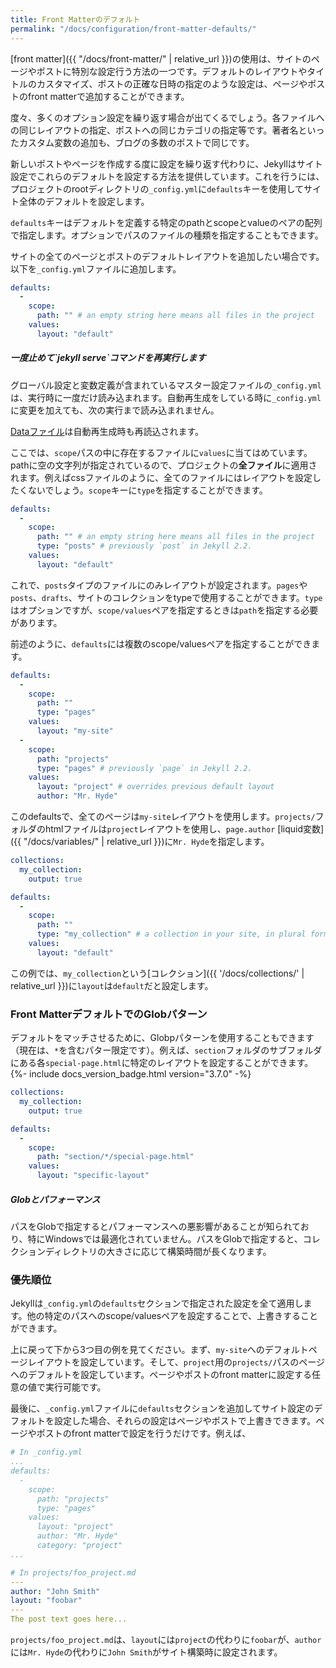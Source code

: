 ```yaml
---
title: Front Matterのデフォルト
permalink: "/docs/configuration/front-matter-defaults/"
---
```

<!-- ---
title: Front Matter Defaults
permalink: "/docs/configuration/front-matter-defaults/"
--- -->

[front matter]({{ "/docs/front-matter/" | relative_url }})の使用は、サイトのページやポストに特別な設定行う方法の一つです。デフォルトのレイアウトやタイトルのカスタマイズ、ポストの正確な日時の指定のような設定は、ページやポストのfront matterで追加することができます。

<!-- Using [front matter](/docs/front-matter/) is one way that you can specify configuration in the pages and posts for your site. Setting things like a default layout, or customizing the title, or specifying a more precise date/time for the post can all be added to your page or post front matter. -->

度々、多くのオプション設定を繰り返す場合が出てくるでしょう。各ファイルへの同じレイアウトの指定、ポストへの同じカテゴリの指定等です。著者名といったカスタム変数の追加も、ブログの多数のポストで同じです。

<!-- Often times, you will find that you are repeating a lot of configuration options. Setting the same layout in each file, adding the same category - or categories - to a post, etc. You can even add custom variables like author names, which might be the same for the majority of posts on your blog. -->

新しいポストやページを作成する度に設定を繰り返す代わりに、Jekyllはサイト設定でこれらのデフォルトを設定する方法を提供しています。これを行うには、プロジェクトのrootディレクトリの`_config.yml`に`defaults`キーを使用してサイト全体のデフォルトを設定します。

<!-- Instead of repeating this configuration each time you create a new post or page, Jekyll provides a way to set these defaults in the site configuration. To do this, you can specify site-wide defaults using the `defaults` key in the `_config.yml` file in your project's root directory. -->

`defaults`キーはデフォルトを定義する特定のpathとscopeとvalueのペアの配列で指定します。オプションでパスのファイルの種類を指定することもできます。

<!-- The `defaults` key holds an array of scope/values pairs that define what defaults should be set for a particular file path, and optionally, a file type in that path. -->

サイトの全てのページとポストのデフォルトレイアウトを追加したい場合です。以下を`_config.yml`ファイルに追加します。

<!-- Let's say that you want to add a default layout to all pages and posts in your site. You would add this to your `_config.yml` file: -->

```yaml
defaults:
  -
    scope:
      path: "" # an empty string here means all files in the project
    values:
      layout: "default"
```

<div class="note info">
  <!-- <h5>Stop and rerun `jekyll serve` command.</h5> -->
  <h5>一度止めて`jekyll serve`コマンドを再実行します</h5>
  <p>
    グローバル設定と変数定義が含まれているマスター設定ファイルの<code>_config.yml</code>は、実行時に一度だけ読み込まれます。自動再生成をしている時に<code>_config.yml</code>に変更を加えても、次の実行まで読み込まれません。
  </p>
  <!-- <p>
    The <code>_config.yml</code> master configuration file contains global configurations
    and variable definitions that are read once at execution time. Changes made to <code>_config.yml</code>
    during automatic regeneration are not loaded until the next execution.
  </p> -->
  <p>
    <a href="{{ '/docs/datafiles' | relative_url }}">Dataファイル</a>は自動再生成時も再読込されます。
  </p>
  <!-- <p>
    Note <a href="{{ '/docs/datafiles' | relative_url }}">Data Files</a> are included and reloaded during automatic regeneration.
  </p> -->
</div>

ここでは、`scope`パスの中に存在するファイルに`values`に当てはめています。pathに空の文字列が指定されているので、プロジェクトの**全ファイル**に適用されます。例えばcssファイルのように、全てのファイルにはレイアウトを設定したくないでしょう。`scope`キーに`type`を指定することができます。

<!-- Here, we are scoping the `values` to any file that exists in the path `scope`. Since the path is set as an empty string, it will apply to **all files** in your project. You probably don't want to set a layout on every file in your project - like css files, for example - so you can also specify a `type` value under the `scope` key. -->

```yaml
defaults:
  -
    scope:
      path: "" # an empty string here means all files in the project
      type: "posts" # previously `post` in Jekyll 2.2.
    values:
      layout: "default"
```

これで、`posts`タイプのファイルにのみレイアウトが設定されます。`pages`や`posts`、`drafts`、サイトのコレクションをtypeで使用することができます。`type`はオプションですが、`scope/values`ペアを指定するときは`path`を指定する必要があります。

<!-- Now, this will only set the layout for files where the type is `posts`.
The different types that are available to you are `pages`, `posts`, `drafts` or any collection in your site. While `type` is optional, you must specify a value for `path` when creating a `scope/values` pair. -->

前述のように、`defaults`には複数のscope/valuesペアを指定することができます。

<!-- As mentioned earlier, you can set multiple scope/values pairs for `defaults`. -->

```yaml
defaults:
  -
    scope:
      path: ""
      type: "pages"
    values:
      layout: "my-site"
  -
    scope:
      path: "projects"
      type: "pages" # previously `page` in Jekyll 2.2.
    values:
      layout: "project" # overrides previous default layout
      author: "Mr. Hyde"
```

このdefaultsで、全てのページは`my-site`レイアウトを使用します。`projects/`フォルダのhtmlファイルは`project`レイアウトを使用し、`page.author` [liquid変数]({{ "/docs/variables/" | relative_url }})に`Mr. Hyde`を指定します。

<!-- With these defaults, all pages would use the `my-site` layout. Any html files that exist in the `projects/`
folder will use the `project` layout, if it exists. Those files will also have the `page.author`
[liquid variable]({{ '/docs/variables/' | relative_url }}) set to `Mr. Hyde`. -->

```yaml
collections:
  my_collection:
    output: true

defaults:
  -
    scope:
      path: ""
      type: "my_collection" # a collection in your site, in plural form
    values:
      layout: "default"
```

この例では、`my_collection`という[コレクション]({{ '/docs/collections/' | relative_url }})に`layout`は`default`だと設定します。

<!-- In this example, the `layout` is set to `default` inside the
[collection]({{ '/docs/collections/' | relative_url }}) with the name `my_collection`. -->

### Front MatterデフォルトでのGlobパターン
<!-- ### Glob patterns in Front Matter defaults -->

デフォルトをマッチさせるために、Globpパターンを使用することもできます（現在は、`*`を含むパター限定です）。例えば、`section`フォルダのサブフォルダにある各`special-page.html`に特定のレイアウトを設定することができます。{%- include docs_version_badge.html version="3.7.0" -%}

<!-- It is also possible to use glob patterns (currently limited to patterns that contain `*`) when matching defaults. For example, it is possible to set specific layout for each `special-page.html` in any subfolder of `section` folder. {%- include docs_version_badge.html version="3.7.0" -%} -->

```yaml
collections:
  my_collection:
    output: true

defaults:
  -
    scope:
      path: "section/*/special-page.html"
    values:
      layout: "specific-layout"
```

<div class="note warning">
  <h5>Globとパフォーマンス</h5>
  <!-- <h5>Globbing and Performance</h5> -->
  <p>
    パスをGlobで指定するとパフォーマンスへの悪影響があることが知られており、特にWindowsでは最適化されていません。パスをGlobで指定すると、コレクションディレクトリの大きさに応じて構築時間が長くなります。
  </p>
  <!-- <p>
    Please note that globbing a path is known to have a negative effect on
    performance and is currently not optimized, especially on Windows.
    Globbing a path will increase your build times in proportion to the size
    of the associated collection directory.
  </p> -->
</div>

### 優先順位
<!-- ### Precedence -->

Jekyllは`_config.yml`の`defaults`セクションで指定された設定を全て適用します。他の特定のパスへのscope/valuesペアを設定することで、上書きすることができます。

<!-- Jekyll will apply all of the configuration settings you specify in the `defaults` section of your `_config.yml` file. You can choose to override settings from other scope/values pair by specifying a more specific path for the scope. -->

上に戻って下から3つ目の例を見てください。まず、`my-site`へのデフォルトページレイアウトを設定しています。そして、`project`用の`projects/`パスのページへのデフォルトを設定しています。ページやポストのfront matterに設定する任意の値で実行可能です。

<!-- You can see that in the second to last example above. First, we set the default page layout to `my-site`. Then, using a more specific path, we set the default layout for pages in the `projects/` path to `project`. This can be done with any value that you would set in the page or post front matter. -->

最後に、`_config.yml`ファイルに`defaults`セクションを追加してサイト設定のデフォルトを設定した場合、それらの設定はページやポストで上書きできます。ページやポストのfront matterで設定を行うだけです。例えば、

<!-- Finally, if you set defaults in the site configuration by adding a `defaults` section to your `_config.yml` file, you can override those settings in a post or page file. All you need to do is specify the settings in the post or page front matter. For example: -->

```yaml
# In _config.yml
...
defaults:
  -
    scope:
      path: "projects"
      type: "pages"
    values:
      layout: "project"
      author: "Mr. Hyde"
      category: "project"
...
```

```yaml
# In projects/foo_project.md
---
author: "John Smith"
layout: "foobar"
---
The post text goes here...
```

`projects/foo_project.md`は、`layout`には`project`の代わりに`foobar`が、`author`には`Mr. Hyde`の代わりに`John Smith`がサイト構築時に設定されます。

<!-- The `projects/foo_project.md` would have the `layout` set to `foobar` instead
of `project` and the `author` set to `John Smith` instead of `Mr. Hyde` when
the site is built. -->
